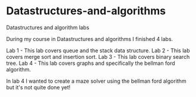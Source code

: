 # Datastructures-and-algorithms
Datastructures and algorithm labs

During my course in Datastructures and algorithms I finished 4 labs.

Lab 1 - This lab covers queue and the stack data structure.
Lab 2 - This lab covers merge sort and insertion sort.
Lab 3 - This lab covers binary search tree.
Lab 4 - This lab covers graphs and specifically the bellman ford algorithm.

In lab 4 I wanted to create a maze solver using the bellman ford algorithm but it's not quite done yet! 
